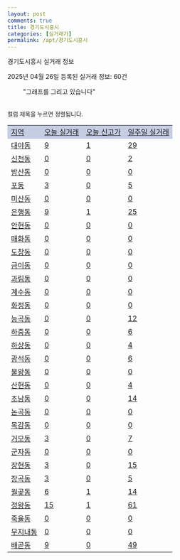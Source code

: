 ```yaml
---
layout: post
comments: true
title: 경기도시흥시
categories: [실거래가]
permalink: /apt/경기도시흥시
---
```


경기도시흥시 실거래 정보

2025년 04월 26일 등록된 실거래 정보: 60건

<!--<script async src="https://pagead2.googlesyndication.com/pagead/js/adsbygoogle.js?client=ca-pub-3485438051770037"
 crossorigin="anonymous"></script>-->

<script type="text/javascript">
  google.charts.load('current', {'packages':['corechart']});
  google.charts.setOnLoadCallback(drawChart);

  function drawChart() {
    var data = google.visualization.arrayToDataTable([['거래일', '매매', '전월세', '전매'], ['21-01', 15, 8, 0], ['21-02', 0, 6, 0], ['21-03', 0, 7, 0], ['21-04', 1, 2, 0], ['21-05', 1, 0, 0], ['21-06', 1, 33, 0], ['21-07', 121, 178, 1], ['21-08', 461, 531, 11], ['21-09', 411, 698, 8], ['21-10', 361, 662, 5], ['21-11', 198, 596, 4], ['21-12', 173, 592, 4], ['22-01', 192, 647, 2], ['22-02', 200, 938, 4], ['22-03', 312, 956, 2], ['22-04', 384, 999, 2], ['22-05', 291, 891, 2], ['22-06', 223, 857, 5], ['22-07', 130, 741, 2], ['22-08', 24, 220, 1], ['23-07', 0, 1, 0], ['23-08', 0, 1, 0], ['23-09', 0, 6, 0], ['23-10', 37, 143, 0], ['23-11', 241, 1018, 7], ['23-12', 275, 922, 3], ['24-01', 5, 29, 1], ['24-02', 0, 5, 0], ['24-03', 5, 22, 0], ['24-04', 294, 573, 2], ['24-05', 555, 1017, 4], ['24-06', 590, 963, 5], ['24-07', 637, 923, 10], ['24-08', 555, 907, 8], ['24-09', 324, 966, 8], ['24-10', 440, 382, 440], ['24-11', 128, 0, 128], ['24-12', 239, 239, 239], ['25-01', 243, 243, 243], ['25-02', 465, 465, 465], ['25-03', 553, 553, 553], ['25-04', 232, 232, 232]]);

    var options = {
      title: '최근 1년간 유형별 거래량 추이',
      legend: { position: 'bottom' }
    };

    setTimeout(function() {
        var chart = new google.visualization.LineChart(document.getElementById('columnchart_material'));
        chart.draw(data, (options));
        document.getElementById('loading').style.display = 'none';
        var dayLabel = (new Date()).getDay();
        if (dayLabel < 2) {
            sorttable.innerSortFunction.apply(document.getElementById('week'), []);
            sorttable.innerSortFunction.apply(document.getElementById('week'), []);        
        }
        else {
            sorttable.innerSortFunction.apply(document.getElementById('today'), []);
            sorttable.innerSortFunction.apply(document.getElementById('today'), []);
        }
    }, 200);

  }
</script>

<div id="loading" style="z-index:20; display: block; margin-left: 35px">"그래프를 그리고 있습니다"</div>
<div id="columnchart_material" style="width: 95%; margin-left: -35px; display: block"></div>
<!--<div style="width: 95%; margin-left: -35px; display: block">
      <script async src="https://pagead2.googlesyndication.com/pagead/js/adsbygoogle.js?client=ca-pub-3485438051770037"
          crossorigin="anonymous"></script>
      <ins class="adsbygoogle"
          style="display:block"
          data-ad-format="fluid"
          data-ad-layout-key="-fb+5w+4e-db+86"
          data-ad-client="ca-pub-3485438051770037"
          data-ad-slot="1827090281"></ins>
      <script>
          (adsbygoogle = window.adsbygoogle || []).push({});
      </script>
</div>-->
<br>

<font size='small' style='font-size: small;'>컬럼 제목을 누르면 정렬됩니다.</font>
<table class="sortable">
  <tr style='background-color: rgba(114, 132, 186,0.4);'>
    <td id="region"><a href="#">지역</a></td>
    <td id="today"><a href="#">오늘 실거래</a></td>
    <td id="today_new"><a href="#">오늘 신고가</a></td>
    <td id="week"><a href="#">일주일 실거래</a></td>
  </tr>

  
  <tr class="item">
    <td><a href="경기도시흥시대야동">대야동</a></td>
    <td><a href="경기도시흥시대야동">9</a></td>
    <td><a href="경기도시흥시대야동">1</a></td>
    <td><a href="경기도시흥시대야동">29</a></td>
  </tr>
    

  <tr class="item">
    <td><a href="경기도시흥시신천동">신천동</a></td>
    <td><a href="경기도시흥시신천동">0</a></td>
    <td><a href="경기도시흥시신천동">0</a></td>
    <td><a href="경기도시흥시신천동">2</a></td>
  </tr>
    

  <tr class="item">
    <td><a href="경기도시흥시방산동">방산동</a></td>
    <td><a href="경기도시흥시방산동">0</a></td>
    <td><a href="경기도시흥시방산동">0</a></td>
    <td><a href="경기도시흥시방산동">0</a></td>
  </tr>
    

  <tr class="item">
    <td><a href="경기도시흥시포동">포동</a></td>
    <td><a href="경기도시흥시포동">3</a></td>
    <td><a href="경기도시흥시포동">0</a></td>
    <td><a href="경기도시흥시포동">5</a></td>
  </tr>
    

  <tr class="item">
    <td><a href="경기도시흥시미산동">미산동</a></td>
    <td><a href="경기도시흥시미산동">0</a></td>
    <td><a href="경기도시흥시미산동">0</a></td>
    <td><a href="경기도시흥시미산동">0</a></td>
  </tr>
    

  <tr class="item">
    <td><a href="경기도시흥시은행동">은행동</a></td>
    <td><a href="경기도시흥시은행동">9</a></td>
    <td><a href="경기도시흥시은행동">1</a></td>
    <td><a href="경기도시흥시은행동">25</a></td>
  </tr>
    

  <tr class="item">
    <td><a href="경기도시흥시안현동">안현동</a></td>
    <td><a href="경기도시흥시안현동">0</a></td>
    <td><a href="경기도시흥시안현동">0</a></td>
    <td><a href="경기도시흥시안현동">0</a></td>
  </tr>
    

  <tr class="item">
    <td><a href="경기도시흥시매화동">매화동</a></td>
    <td><a href="경기도시흥시매화동">0</a></td>
    <td><a href="경기도시흥시매화동">0</a></td>
    <td><a href="경기도시흥시매화동">0</a></td>
  </tr>
    

  <tr class="item">
    <td><a href="경기도시흥시도창동">도창동</a></td>
    <td><a href="경기도시흥시도창동">0</a></td>
    <td><a href="경기도시흥시도창동">0</a></td>
    <td><a href="경기도시흥시도창동">0</a></td>
  </tr>
    

  <tr class="item">
    <td><a href="경기도시흥시금이동">금이동</a></td>
    <td><a href="경기도시흥시금이동">0</a></td>
    <td><a href="경기도시흥시금이동">0</a></td>
    <td><a href="경기도시흥시금이동">0</a></td>
  </tr>
    

  <tr class="item">
    <td><a href="경기도시흥시과림동">과림동</a></td>
    <td><a href="경기도시흥시과림동">0</a></td>
    <td><a href="경기도시흥시과림동">0</a></td>
    <td><a href="경기도시흥시과림동">0</a></td>
  </tr>
    

  <tr class="item">
    <td><a href="경기도시흥시계수동">계수동</a></td>
    <td><a href="경기도시흥시계수동">0</a></td>
    <td><a href="경기도시흥시계수동">0</a></td>
    <td><a href="경기도시흥시계수동">0</a></td>
  </tr>
    

  <tr class="item">
    <td><a href="경기도시흥시화정동">화정동</a></td>
    <td><a href="경기도시흥시화정동">0</a></td>
    <td><a href="경기도시흥시화정동">0</a></td>
    <td><a href="경기도시흥시화정동">0</a></td>
  </tr>
    

  <tr class="item">
    <td><a href="경기도시흥시능곡동">능곡동</a></td>
    <td><a href="경기도시흥시능곡동">0</a></td>
    <td><a href="경기도시흥시능곡동">0</a></td>
    <td><a href="경기도시흥시능곡동">12</a></td>
  </tr>
    

  <tr class="item">
    <td><a href="경기도시흥시하중동">하중동</a></td>
    <td><a href="경기도시흥시하중동">0</a></td>
    <td><a href="경기도시흥시하중동">0</a></td>
    <td><a href="경기도시흥시하중동">6</a></td>
  </tr>
    

  <tr class="item">
    <td><a href="경기도시흥시하상동">하상동</a></td>
    <td><a href="경기도시흥시하상동">0</a></td>
    <td><a href="경기도시흥시하상동">0</a></td>
    <td><a href="경기도시흥시하상동">4</a></td>
  </tr>
    

  <tr class="item">
    <td><a href="경기도시흥시광석동">광석동</a></td>
    <td><a href="경기도시흥시광석동">0</a></td>
    <td><a href="경기도시흥시광석동">0</a></td>
    <td><a href="경기도시흥시광석동">6</a></td>
  </tr>
    

  <tr class="item">
    <td><a href="경기도시흥시물왕동">물왕동</a></td>
    <td><a href="경기도시흥시물왕동">0</a></td>
    <td><a href="경기도시흥시물왕동">0</a></td>
    <td><a href="경기도시흥시물왕동">0</a></td>
  </tr>
    

  <tr class="item">
    <td><a href="경기도시흥시산현동">산현동</a></td>
    <td><a href="경기도시흥시산현동">0</a></td>
    <td><a href="경기도시흥시산현동">0</a></td>
    <td><a href="경기도시흥시산현동">4</a></td>
  </tr>
    

  <tr class="item">
    <td><a href="경기도시흥시조남동">조남동</a></td>
    <td><a href="경기도시흥시조남동">0</a></td>
    <td><a href="경기도시흥시조남동">0</a></td>
    <td><a href="경기도시흥시조남동">14</a></td>
  </tr>
    

  <tr class="item">
    <td><a href="경기도시흥시논곡동">논곡동</a></td>
    <td><a href="경기도시흥시논곡동">0</a></td>
    <td><a href="경기도시흥시논곡동">0</a></td>
    <td><a href="경기도시흥시논곡동">0</a></td>
  </tr>
    

  <tr class="item">
    <td><a href="경기도시흥시목감동">목감동</a></td>
    <td><a href="경기도시흥시목감동">0</a></td>
    <td><a href="경기도시흥시목감동">0</a></td>
    <td><a href="경기도시흥시목감동">0</a></td>
  </tr>
    

  <tr class="item">
    <td><a href="경기도시흥시거모동">거모동</a></td>
    <td><a href="경기도시흥시거모동">3</a></td>
    <td><a href="경기도시흥시거모동">0</a></td>
    <td><a href="경기도시흥시거모동">7</a></td>
  </tr>
    

  <tr class="item">
    <td><a href="경기도시흥시군자동">군자동</a></td>
    <td><a href="경기도시흥시군자동">0</a></td>
    <td><a href="경기도시흥시군자동">0</a></td>
    <td><a href="경기도시흥시군자동">0</a></td>
  </tr>
    

  <tr class="item">
    <td><a href="경기도시흥시장현동">장현동</a></td>
    <td><a href="경기도시흥시장현동">3</a></td>
    <td><a href="경기도시흥시장현동">0</a></td>
    <td><a href="경기도시흥시장현동">15</a></td>
  </tr>
    

  <tr class="item">
    <td><a href="경기도시흥시장곡동">장곡동</a></td>
    <td><a href="경기도시흥시장곡동">3</a></td>
    <td><a href="경기도시흥시장곡동">0</a></td>
    <td><a href="경기도시흥시장곡동">5</a></td>
  </tr>
    

  <tr class="item">
    <td><a href="경기도시흥시월곶동">월곶동</a></td>
    <td><a href="경기도시흥시월곶동">6</a></td>
    <td><a href="경기도시흥시월곶동">1</a></td>
    <td><a href="경기도시흥시월곶동">14</a></td>
  </tr>
    

  <tr class="item">
    <td><a href="경기도시흥시정왕동">정왕동</a></td>
    <td><a href="경기도시흥시정왕동">15</a></td>
    <td><a href="경기도시흥시정왕동">1</a></td>
    <td><a href="경기도시흥시정왕동">61</a></td>
  </tr>
    

  <tr class="item">
    <td><a href="경기도시흥시죽율동">죽율동</a></td>
    <td><a href="경기도시흥시죽율동">0</a></td>
    <td><a href="경기도시흥시죽율동">0</a></td>
    <td><a href="경기도시흥시죽율동">0</a></td>
  </tr>
    

  <tr class="item">
    <td><a href="경기도시흥시무지내동">무지내동</a></td>
    <td><a href="경기도시흥시무지내동">0</a></td>
    <td><a href="경기도시흥시무지내동">0</a></td>
    <td><a href="경기도시흥시무지내동">0</a></td>
  </tr>
    

  <tr class="item">
    <td><a href="경기도시흥시배곧동">배곧동</a></td>
    <td><a href="경기도시흥시배곧동">9</a></td>
    <td><a href="경기도시흥시배곧동">0</a></td>
    <td><a href="경기도시흥시배곧동">49</a></td>
  </tr>
    


</table>


    